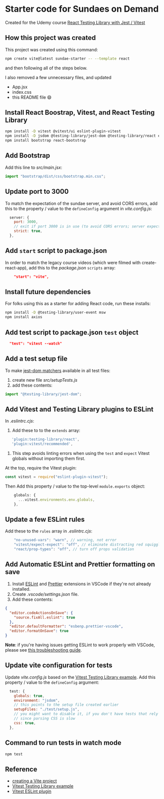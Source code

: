 # Starter code for Sundaes on Demand

Created for the Udemy course [React Testing Library with Jest / Vitest](https://www.udemy.com/course/react-testing-library)

## How this project was created

This project was created using this command:

```sh
npm create vite@latest sundae-starter -- --template react
```

and then following all of the steps below.

I also removed a few unnecessary files, and updated

- App.jsx
- index.css
- this README file 😄

## Install React Boostrap, Vitest, and React Testing Library

```sh
npm install -D vitest @vitest/ui eslint-plugin-vitest
npm install -D jsdom @testing-library/jest-dom @testing-library/react eslint-plugin-jest-dom eslint-plugin-testing-library
npm install bootstrap react-bootstrap
```

## Add Bootstrap

Add this line to _src/main.jsx_:

```js
import "bootstrap/dist/css/bootstrap.min.css";
```

## Update port to 3000

To match the expectation of the sundae server, and avoid CORS errors, add this to the property / value to the `defineConfig` argument in _vite.config.js_:

```js
  server: {
    port: 3000,
    // exit if port 3000 is in use (to avoid CORS errors; server expects port 3000)
    strict: true,
  },
```

## Add `start` script to package.json

In order to match the legacy course videos (which were filmed with create-react-app), add this to the _package.json_ `scripts` array:

```json
    "start": "vite",
```

## Install future dependencies

For folks using this as a starter for adding React code, run these installs:

```sh
npm install -D @testing-library/user-event msw
npm install axios
```

## Add test script to package.json `test` object

```json
  "test": "vitest --watch"
```

## Add a test setup file

To make [jest-dom matchers](https://github.com/testing-library/jest-dom#custom-matchers) available in all test files:

1. create new file _src/setupTests.js_
1. add these contents:

```js
import "@testing-library/jest-dom";
```

## Add Vitest and Testing Library plugins to ESLint

In _.eslintrc.cjs_:

1. Add these to to the `extends` array:

```js
   'plugin:testing-library/react',
   'plugin:vitest/recommended',
```

1. This step avoids linting errors when using the `test` and `expect` Vitest globals without importing them first.

At the top, require the Vitest plugin:

```js
const vitest = require("eslint-plugin-vitest");
```

Then Add this property / value to the top-level `module.exports` object:

```js
    globals: {
      ...vitest.environments.env.globals,
    },
```

## Update a few ESLint rules

Add these to the `rules` array in _.eslintrc.cjs_:

```js
    "no-unused-vars": "warn", // warning, not error
    "vitest/expect-expect": "off", // eliminate distracting red squiggles while writing tests
    "react/prop-types": "off", // turn off props validation
```

## Add Automatic ESLint and Prettier formatting on save

1. Install [ESLint](https://marketplace.visualstudio.com/items?itemName=dbaeumer.vscode-eslint) and [Prettier](https://marketplace.visualstudio.com/items?itemName=esbenp.prettier-vscode) extensions in VSCode if they're not already installed.
1. Create _.vscode/settings.json_ file.
1. Add these contents:

```json
{
  "editor.codeActionsOnSave": {
    "source.fixAll.eslint": true
  },
  "editor.defaultFormatter": "esbenp.prettier-vscode",
  "editor.formatOnSave": true
}
```

**Note**: if you're having issues getting ESLint to work properly with VSCode, please see [this troubleshooting guide](https://dev.to/bonnie/eslint-prettier-and-vscode-troubleshooting-ljh).

## Update vite configuration for tests

Update _vite.config.js_ based on the [Vitest Testing Library example](https://github.com/vitest-dev/vitest/blob/main/examples/react-testing-lib/vite.config.ts). Add this property / value to the `defineConfig` argument:

```js
  test: {
    globals: true,
    environment: "jsdom",
    // this points to the setup file created earlier
    setupFiles: "./test/setup.js",
    // you might want to disable it, if you don't have tests that rely on CSS
    // since parsing CSS is slow
    css: true,
  },
```

## Command to run tests in watch mode

```sh
npm test
```

## Reference

- [creating a Vite project](https://vitejs.dev/guide/#scaffolding-your-first-vite-project)
- [Vitest Testing Library example](https://github.com/vitest-dev/vitest/tree/main/examples/react-testing-lib)
- [Vitest ESLint plugin](https://www.npmjs.com/package/eslint-plugin-vitest)
